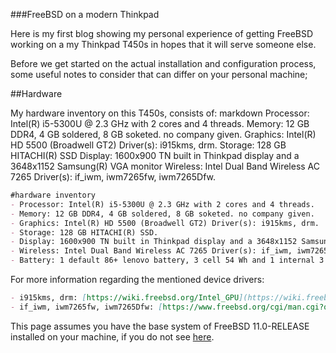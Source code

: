 ###FreeBSD on a modern Thinkpad

Here is my first blog showing my personal experience of getting FreeBSD working on a my Thinkpad T450s in hopes that it will serve someone else.

Before we get started on the actual installation and configuration process, some useful notes to consider that can differ on your personal machine;

##Hardware

My hardware inventory on this T450s, consists of:
markdown
	Processor: Intel(R) i5-5300U @ 2.3 GHz with 2 cores and 4 threads.
	Memory: 12 GB DDR4, 4 GB soldered, 8 GB soketed. no company given.
	Graphics: Intel(R) HD 5500 (Broadwell GT2) Driver(s): i915kms, drm.
	Storage: 128 GB HITACHI(R) SSD
	Display: 1600x900 TN built in Thinkpad display and a 3648x1152 Samsung(R) VGA monitor
	Wireless: Intel Dual Band Wireless AC 7265 Driver(s): if_iwm, iwm7265fw, iwm7265Dfw.
```markdown
#hardware inventory
- Processor: Intel(R) i5-5300U @ 2.3 GHz with 2 cores and 4 threads.
- Memory: 12 GB DDR4, 4 GB soldered, 8 GB soketed. no company given.
- Graphics: Intel(R) HD 5500 (Broadwell GT2) Driver(s): i915kms, drm.
- Storage: 128 GB HITACHI(R) SSD.
- Display: 1600x900 TN built in Thinkpad display and a 3648x1152 Samsung(R) VGA monitor.
- Wireless: Intel Dual Band Wireless AC 7265 Driver(s): if_iwm, iwm7265fw, iwm7265Dfw.
- Battery: 1 default 86+ lenovo battery, 3 cell 54 Wh and 1 internal 3 cell 54 Wh
```

For more information regarding the mentioned device drivers:
```markdown
- i915kms, drm: [https://wiki.freebsd.org/Intel_GPU](https://wiki.freebsd.org/Intel_GPU)
- if_iwm, iwm7265fw, iwm7265Dfw: [https://www.freebsd.org/cgi/man.cgi?query=iwm&sektion=4](https://www.freebsd.org/cgi/man.cgi?query=iwm&sektion=4)
```

This page assumes you have the base system of FreeBSD 11.0-RELEASE installed on your machine, if you do not see [here](https://www.freebsd.org/doc/handbook/bsdinstall-pre.html).



